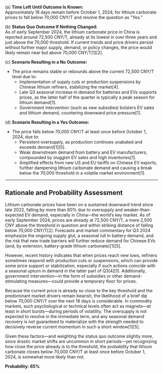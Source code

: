 (a) **Time Left Until Outcome Is Known:**  
Approximately 18 days remain before October 1, 2024, for lithium carbonate prices to fall below 70,000 CNY/T and resolve the question as "Yes."

(b) **Status Quo Outcome If Nothing Changed:**  
As of early September 2024, the lithium carbonate price in China is reported around 72,500 CNY/T, already at its lowest in over three years and just above the 70,000 threshold. If current trends and price drivers persist without further major supply, demand, or policy changes, the price would likely remain near but above 70,000 CNY/T[1][2].

(c) **Scenario Resulting in a No Outcome:**  
- The price remains stable or rebounds above the current 72,500 CNY/T level due to:
  - Implementation of supply cuts or production suspensions by Chinese lithium refiners, stabilizing the market[4].
  - Late Q3 seasonal increase in demand for batteries and EVs supports prices, as the latter half of the quarter is typically a peak season for lithium demand[1].
  - Government intervention (such as new subsidies) bolsters EV sales and lithium demand, countering downward price pressure[1].

(d) **Scenario Resulting in a Yes Outcome:**  
- The price falls below 70,000 CNY/T at least once before October 1, 2024, due to:
  - Persistent oversupply, as production continues unabated and exceeds demand[1][5].
  - Weak downstream demand from battery and EV manufacturers, compounded by sluggish EV sales and high inventories[1].
  - Amplified effects from new US and EU tariffs on Chinese EV exports, further dampening lithium carbonate demand and causing a break below the 70,000 threshold in a volatile market environment[1].

---

## Rationale and Probability Assessment

Lithium carbonate prices have been on a sustained downward trend since late 2022, falling by more than 80% due to oversupply and weaker-than-expected EV demand, especially in China—the world’s key market. As of early September 2024, prices are already at 72,500 CNY/T, a mere 2,500 CNY above the threshold in question and within striking distance of falling below 70,000 CNY/T[2]. Forecasts and market commentary for Q3 2024 emphasize the ongoing supply glut, a seasonal lull in battery demand, and the risk that new trade barriers will further reduce demand for Chinese EVs (and, by extension, battery-grade lithium carbonate)[1][5].

However, recent history indicates that when prices reach new lows, refiners sometimes respond with production cuts or suspensions, which can provide some price support or stabilization, especially if such actions coincide with a seasonal upturn in demand in the latter part of Q3[4][1]. Additionally, government intervention—in the form of subsidies or other demand-stimulating measures—could provide a temporary floor for prices.

Because the current price is already so close to the key threshold and the predominant market drivers remain bearish, the likelihood of a brief dip below 70,000 CNY/T over the next 18 days is considerable. In commodity markets, such psychological or technical levels often act as magnets—at least in short bursts—during periods of volatility. The oversupply is not expected to resolve in the immediate term, and any seasonal demand recovery is not guaranteed to materialize with the strength needed to decisively reverse current momentum in such a short window[1][5].

Given these factors—and weighting the status quo outcome slightly more, since drastic market shifts are uncommon in short periods—yet recognizing how close the price already is to the threshold, the probability that lithium carbonate closes below 70,000 CNY/T at least once before October 1, 2024, is somewhat more likely than not.

**Probability: 65%**